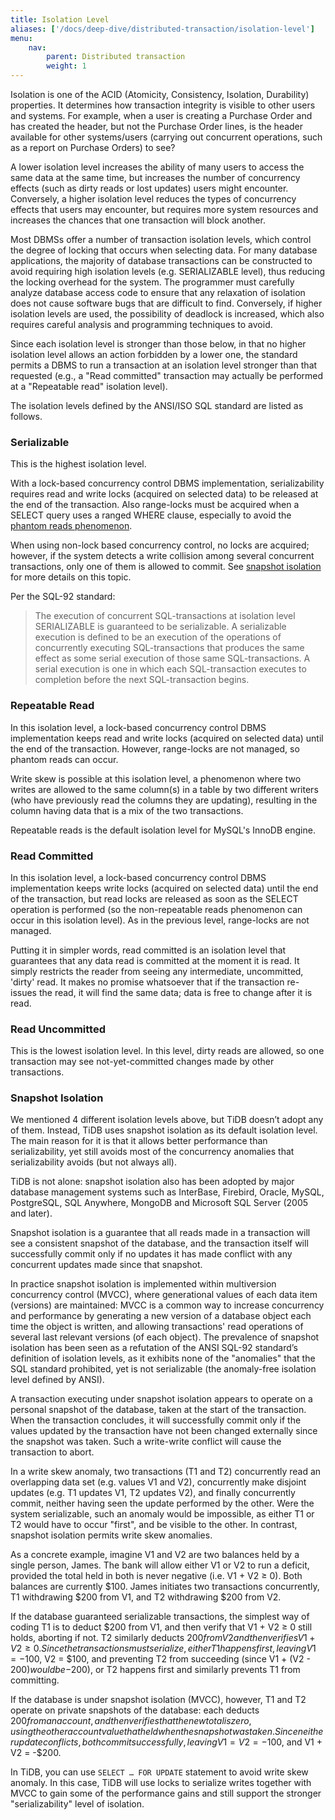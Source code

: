 ```yaml
---
title: Isolation Level
aliases: ['/docs/deep-dive/distributed-transaction/isolation-level']
menu:
    nav:
        parent: Distributed transaction
        weight: 1
---
```


Isolation is one of the ACID (Atomicity, Consistency, Isolation, Durability) properties. It determines how transaction integrity is visible to other users and systems. For example, when a user is creating a Purchase Order and has created the header, but not the Purchase Order lines, is the header available for other systems/users (carrying out concurrent operations, such as a report on Purchase Orders) to see?

A lower isolation level increases the ability of many users to access the same data at the same time, but increases the number of concurrency effects (such as dirty reads or lost updates) users might encounter. Conversely, a higher isolation level reduces the types of concurrency effects that users may encounter, but requires more system resources and increases the chances that one transaction will block another.

Most DBMSs offer a number of transaction isolation levels, which control the degree of locking that occurs when selecting data. For many database applications, the majority of database transactions can be constructed to avoid requiring high isolation levels (e.g. SERIALIZABLE level), thus reducing the locking overhead for the system. The programmer must carefully analyze database access code to ensure that any relaxation of isolation does not cause software bugs that are difficult to find. Conversely, if higher isolation levels are used, the possibility of deadlock is increased, which also requires careful analysis and programming techniques to avoid.

Since each isolation level is stronger than those below, in that no higher isolation level allows an action forbidden by a lower one, the standard permits a DBMS to run a transaction at an isolation level stronger than that requested (e.g., a "Read committed" transaction may actually be performed at a "Repeatable read" isolation level).

The isolation levels defined by the ANSI/ISO SQL standard are listed as follows.

### Serializable

This is the highest isolation level.

With a lock-based concurrency control DBMS implementation, serializability requires read and write locks (acquired on selected data) to be released at the end of the transaction. Also range-locks must be acquired when a SELECT query uses a ranged WHERE clause, especially to avoid the [phantom reads phenomenon](https://en.wikipedia.org/wiki/Isolation_(database_systems)#Phantom_reads).

When using non-lock based concurrency control, no locks are acquired; however, if the system detects a write collision among several concurrent transactions, only one of them is allowed to commit. See [snapshot isolation](#snapshot-isolation) for more details on this topic.

Per the SQL-92 standard:

> The execution of concurrent SQL-transactions at isolation level SERIALIZABLE is guaranteed to be serializable. A serializable execution is defined to be an execution of the operations of concurrently executing SQL-transactions that produces the same effect as some serial execution of those same SQL-transactions. A serial execution is one in which each SQL-transaction executes to completion before the next SQL-transaction begins.

### Repeatable Read

In this isolation level, a lock-based concurrency control DBMS implementation keeps read and write locks (acquired on selected data) until the end of the transaction. However, range-locks are not managed, so phantom reads can occur.

Write skew is possible at this isolation level, a phenomenon where two writes are allowed to the same column(s) in a table by two different writers (who have previously read the columns they are updating), resulting in the column having data that is a mix of the two transactions.

Repeatable reads is the default isolation level for MySQL's InnoDB engine.

### Read Committed

In this isolation level, a lock-based concurrency control DBMS implementation keeps write locks (acquired on selected data) until the end of the transaction, but read locks are released as soon as the SELECT operation is performed (so the non-repeatable reads phenomenon can occur in this isolation level). As in the previous level, range-locks are not managed.

Putting it in simpler words, read committed is an isolation level that guarantees that any data read is committed at the moment it is read. It simply restricts the reader from seeing any intermediate, uncommitted, 'dirty' read. It makes no promise whatsoever that if the transaction re-issues the read, it will find the same data; data is free to change after it is read.

### Read Uncommitted

This is the lowest isolation level. In this level, dirty reads are allowed, so one transaction may see not-yet-committed changes made by other transactions.

### Snapshot Isolation

We mentioned 4 different isolation levels above, but TiDB doesn’t adopt any of them. Instead, TiDB uses snapshot isolation as its default isolation level. The main reason for it is that it allows better performance than serializability, yet still avoids most of the concurrency anomalies that serializability avoids (but not always all).

TiDB is not alone: snapshot isolation also has been adopted by major database management systems such as InterBase, Firebird, Oracle, MySQL, PostgreSQL, SQL Anywhere, MongoDB and Microsoft SQL Server (2005 and later).

Snapshot isolation is a guarantee that all reads made in a transaction will see a consistent snapshot of the database, and the transaction itself will successfully commit only if no updates it has made conflict with any concurrent updates made since that snapshot.

In practice snapshot isolation is implemented within multiversion concurrency control (MVCC), where generational values of each data item (versions) are maintained: MVCC is a common way to increase concurrency and performance by generating a new version of a database object each time the object is written, and allowing transactions' read operations of several last relevant versions (of each object). The prevalence of snapshot isolation has been seen as a refutation of the ANSI SQL-92 standard’s definition of isolation levels, as it exhibits none of the "anomalies" that the SQL standard prohibited, yet is not serializable (the anomaly-free isolation level defined by ANSI).

A transaction executing under snapshot isolation appears to operate on a personal snapshot of the database, taken at the start of the transaction. When the transaction concludes, it will successfully commit only if the values updated by the transaction have not been changed externally since the snapshot was taken. Such a write-write conflict will cause the transaction to abort.

In a write skew anomaly, two transactions (T1 and T2) concurrently read an overlapping data set (e.g. values V1 and V2), concurrently make disjoint updates (e.g. T1 updates V1, T2 updates V2), and finally concurrently commit, neither having seen the update performed by the other. Were the system serializable, such an anomaly would be impossible, as either T1 or T2 would have to occur "first", and be visible to the other. In contrast, snapshot isolation permits write skew anomalies.

As a concrete example, imagine V1 and V2 are two balances held by a single person, James. The bank will allow either V1 or V2 to run a deficit, provided the total held in both is never negative (i.e. V1 + V2 ≥ 0). Both balances are currently $100. James initiates two transactions concurrently, T1 withdrawing $200 from V1, and T2 withdrawing $200 from V2.

If the database guaranteed serializable transactions, the simplest way of coding T1 is to deduct $200 from V1, and then verify that V1 + V2 ≥ 0 still holds, aborting if not. T2 similarly deducts $200 from V2 and then verifies V1 + V2 ≥ 0. Since the transactions must serialize, either T1 happens first, leaving V1 = -$100, V2 = $100, and preventing T2 from succeeding (since V1 + (V2 - $200) would be -$200), or T2 happens first and similarly prevents T1 from committing.

If the database is under snapshot isolation (MVCC), however, T1 and T2 operate on private snapshots of the database: each deducts $200 from an account, and then verifies that the new total is zero, using the other account value that held when the snapshot was taken. Since neither update conflicts, both commit successfully, leaving V1 = V2 = -$100, and V1 + V2 = -$200.

In TiDB, you can use `SELECT … FOR UPDATE` statement to avoid write skew anomaly. In this  case, TiDB will use locks to serialize writes together with MVCC to gain some of the performance gains and still support the stronger "serializability" level of isolation.
